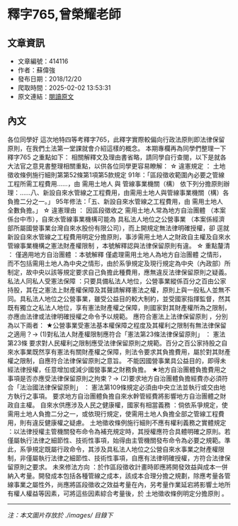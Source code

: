 # 釋字765,曾榮耀老師

## 文章資訊
- 文章編號：414116
- 作者：蘇偉強
- 發布日期：2018/12/20
- 爬取時間：2025-02-02 13:53:31
- 原文連結：[閱讀原文](https://real-estate.get.com.tw/Columns/detail.aspx?no=414116)

## 內文
各位同學好
這次地特四等考釋字765，此釋字實際較偏向行政法原則即法律保留原則，在我們土法第一堂課就會介紹這樣的概念。
本期專欄再為同學們整理一下
釋字765
之重點如下：
相關解釋文及理由書省略，請同學自行查閱，以下是就各大法官之意見書整理相關重點，以供各位同學更容易瞭解：
☆
違憲規定
：
土地徵收條例施行細則第第52條第1項第5款規定
91年：「區段徵收範圍內必要之管線工程所需工程費用……，由
需用土地人
與
管線事業機關（構）
依下列分擔原則辦理：……八、新設自來水管線之工程費用，由需用土地人與管線事業機關（構）各負擔二分之一。」
95年修法：「五、新設自來水管線之工程費用，由
需用土地人
全數負擔。」
☆
違憲理由
：
因區段徵收之
需用土地人常為地方自治團體
（本案係台中市），自來水管線事業機構可能為
具私法人地位之公營事業
（本案係經濟部所屬國營事業台灣自來水股份有限公司），而上開規定無法律明確授權，卻
逕就新設自來水管線之工程費用明定分擔原則，事涉需用土地人之財政自主權及自來水管線事業機構之憲法財產權限制
，本號解釋認與法律保留原則有違。
☆
重點釐清
：
僅適用地方自治團體
：本號解釋
僅處理需用土地人為地方自治團體
之情形，而不包括需用土地人為中央之情形，由於系爭規定及現行規定為中央（內政部）所制定，故中央以該等規定要求自己負擔此種費用，應無違反法律保留原則之疑義。
私法人同私人受憲法保障
：只要具備私法人地位，公營事業縱係百分之百由公家持股，其在之憲法上財產權保障及其聲請解釋憲法之權，原則上與一般私人並無不同。具私法人地位之公營事業，雖受公益目的較大制約，並受國家指揮監督，然其既有獨立之私法人地位，享有憲法財產權之保障，則國家對其財產權所為之限制，亦應由法律或法律明確授權之命令予以規範。
應符合憲法上法律保留原則
，分別為以下兩者：
★公營事業受憲法基本權保障之程度及其權利之限制有無法律保留之適用？→
(1)對私法人財產權限制應符合「憲法第23條法律保留原則」
：
憲法第23條
要求對人民權利之限制應受法律保留原則之規範。百分之百公家持股之自來水事業既然享有憲法有關財產權之保障，則法令要求其負擔費用，屬於對其財產權之限制，自應符合法律保留原則之意旨。
不能因國營事業具公益目的，即得未經法律授權，任意增加或減少國營事業之財務負擔。
★地方自治團體負擔費用之事項是否亦應受法律保留原則之拘束？→
(2)要求地方自治團體負擔經費亦必須符合「法治國法律保留原則」
：
憲法第109條規定必須由中央立法並執行或交由地方執行之事項。
要求地方自治團體負擔自來水幹管經費將影響地方自治團體之財政自主權。
自來水供應涉及人民之健康權，國家有相當義務
：倘依系爭規定，使需用土地人負擔二分之一，或依現行規定，使需用土地人負擔全部之管線工程費用，則有違反健康權之疑慮。
土地徵收條例施行細則不應有權利義務之實體規定
：以法律授權主管機關發布命令為補充規定時，其授權應符合具體明確之原則。若僅屬執行法律之細節性、技術性事項，始得由主管機關發布命令為必要之規範。準此，系爭規定既屬行政命令，其涉及具私法人地位之公營自來水事業之財產權限制，非僅屬執行法律之細節性、技術性事項，自應有法律明確授權，方符合法律保留原則之要求。
未來修法方向
：於作區段徵收計畫時即應將開發效益與成本一併納入考量。開發成本包括各種管線之成本，該成本合理分擔之規劃，除應考量各管線事業之屬性外，尚應將區段徵收之效益考量在內，另考量作業延宕將影響土地所有權人權益等因素，可將這些因素綜合考量後，於
土地徵收條例明定分擔原則
。

---
*注：本文圖片存放於 ./images/ 目錄下*
